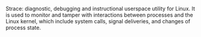 Strace: diagnostic, debugging and instructional userspace utility for Linux. It is used to monitor and tamper with interactions between processes and the Linux kernel, which include system calls, signal deliveries, and changes of process state.
